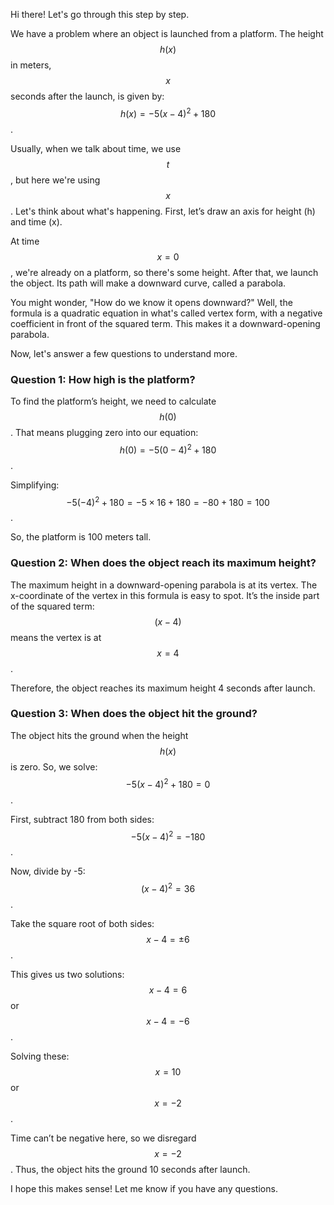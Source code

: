 Hi there! Let's go through this step by step.

We have a problem where an object is launched from a platform. The height $$h(x)$$ in meters, $$x$$ seconds after the launch, is given by:
$$h(x) = -5(x-4)^2 + 180$$.

Usually, when we talk about time, we use $$t$$, but here we're using $$x$$. Let's think about what's happening. First, let’s draw an axis for height (h) and time (x). 

At time $$x = 0$$, we're already on a platform, so there's some height. After that, we launch the object. Its path will make a downward curve, called a parabola. 

You might wonder, "How do we know it opens downward?" Well, the formula is a quadratic equation in what's called vertex form, with a negative coefficient in front of the squared term. This makes it a downward-opening parabola.

Now, let's answer a few questions to understand more.

### Question 1: How high is the platform?

To find the platform’s height, we need to calculate $$h(0)$$. That means plugging zero into our equation:
$$h(0) = -5(0-4)^2 + 180$$.

Simplifying:
$$-5(-4)^2 + 180 = -5 \times 16 + 180 = -80 + 180 = 100$$.

So, the platform is 100 meters tall.

### Question 2: When does the object reach its maximum height?

The maximum height in a downward-opening parabola is at its vertex. The x-coordinate of the vertex in this formula is easy to spot. It’s the inside part of the squared term:
$$(x - 4)$$ means the vertex is at $$x = 4$$.

Therefore, the object reaches its maximum height 4 seconds after launch.

### Question 3: When does the object hit the ground?

The object hits the ground when the height $$h(x)$$ is zero. So, we solve:
$$-5(x - 4)^2 + 180 = 0$$.

First, subtract 180 from both sides:
$$-5(x - 4)^2 = -180$$.

Now, divide by -5:
$$(x - 4)^2 = 36$$.

Take the square root of both sides:
$$x - 4 = \pm 6$$.

This gives us two solutions:
$$x - 4 = 6$$ or $$x - 4 = -6$$.

Solving these:
$$x = 10$$ or $$x = -2$$.

Time can’t be negative here, so we disregard $$x = -2$$. Thus, the object hits the ground 10 seconds after launch.

I hope this makes sense! Let me know if you have any questions.